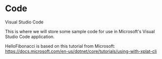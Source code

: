 # Code
Visual Studio Code

This is where we will store some sample code for use in Microsoft's Visual
Studio Code application. 

HelloFibonacci is based on this tutorial from Microsoft:
https://docs.microsoft.com/en-us/dotnet/core/tutorials/using-with-xplat-cli



